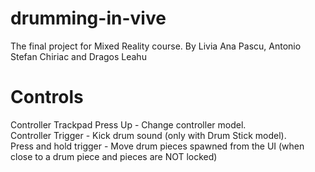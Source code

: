 # drumming-in-vive
The final project for Mixed Reality course. By Livia Ana Pascu, Antonio Stefan Chiriac and Dragos Leahu

# Controls
Controller Trackpad Press Up - Change controller model.  
Controller Trigger - Kick drum sound (only with Drum Stick model).  
Press and hold trigger - Move drum pieces spawned from the UI (when close to a drum piece and pieces are NOT locked)  
